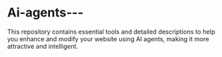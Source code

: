 # Ai-agents---
This repository contains essential tools and detailed descriptions to help you enhance and modify your website using AI agents, making it more attractive and intelligent.
